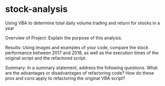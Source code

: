 # stock-analysis
Using VBA to determine total daily volume trading and return for stocks in a year

Overview of Project: Explain the purpose of this analysis.

Results: Using images and examples of your code, compare the stock performance between 2017 and 2018, as well as the execution times of the original script and the refactored script.

Summary: In a summary statement, address the following questions.
What are the advantages or disadvantages of refactoring code?
How do these pros and cons apply to refactoring the original VBA script?
